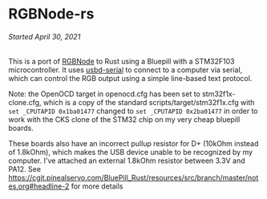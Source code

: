  
RGBNode-rs
==========

###### *Started April 30, 2021*

This is a port of [RGBNode](https://github.com/transistorfet/rgbnode) to Rust using a Bluepill with a STM32F103
microcontroller.  It uses [usbd-serial](https://github.com/mvirkkunen/usbd-serial) to connect to a computer via
serial, which can control the RGB output using a simple line-based text protocol.


Note: the OpenOCD target in openocd.cfg has been set to stm32f1x-clone.cfg, which is a copy of the standard
scripts/target/stm32f1x.cfg with `set _CPUTAPID 0x1ba01477` changed to `set _CPUTAPID 0x2ba01477` in order to work with
the CKS clone of the STM32 chip on my very cheap bluepill boards.

These boards also have an incorrect pullup resistor for D+ (10kOhm instead of 1.8kOhm), which makes the USB device
unable to be recognized by my computer.  I've attached an external 1.8kOhm resistor between 3.3V and PA12.  See
https://cgit.pinealservo.com/BluePill_Rust/resources/src/branch/master/notes.org#headline-2 for more details

